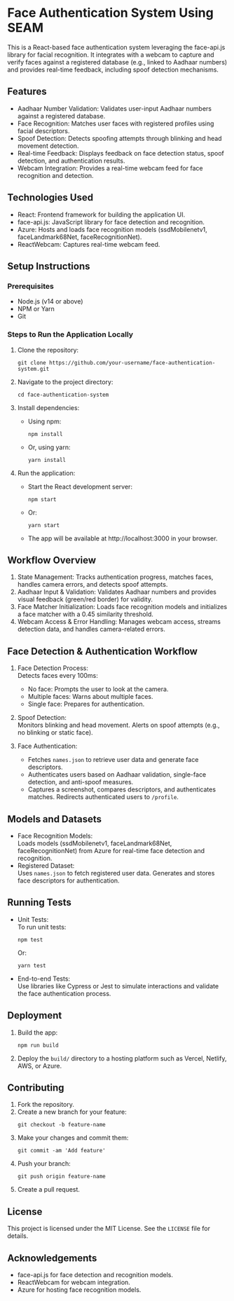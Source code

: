 # Face Authentication System Using SEAM

This is a React-based face authentication system leveraging the face-api.js library for facial recognition. It integrates with a webcam to capture and verify faces against a registered database (e.g., linked to Aadhaar numbers) and provides real-time feedback, including spoof detection mechanisms.

## Features
- Aadhaar Number Validation: Validates user-input Aadhaar numbers against a registered database.
- Face Recognition: Matches user faces with registered profiles using facial descriptors.
- Spoof Detection: Detects spoofing attempts through blinking and head movement detection.
- Real-time Feedback: Displays feedback on face detection status, spoof detection, and authentication results.
- Webcam Integration: Provides a real-time webcam feed for face recognition and detection.

## Technologies Used
- React: Frontend framework for building the application UI.
- face-api.js: JavaScript library for face detection and recognition.
- Azure: Hosts and loads face recognition models (ssdMobilenetv1, faceLandmark68Net, faceRecognitionNet).
- ReactWebcam: Captures real-time webcam feed.

## Setup Instructions

### Prerequisites
- Node.js (v14 or above)
- NPM or Yarn
- Git

### Steps to Run the Application Locally
1. Clone the repository:
   ```
   git clone https://github.com/your-username/face-authentication-system.git
   ```

2. Navigate to the project directory:
   ```
   cd face-authentication-system
   ```

3. Install dependencies:
   - Using npm:
     ```
     npm install
     ```
   - Or, using yarn:
     ```
     yarn install
     ```

4. Run the application:
   - Start the React development server:
     ```
     npm start
     ```
   - Or:
     ```
     yarn start
     ```
   - The app will be available at http://localhost:3000 in your browser.

## Workflow Overview
1. State Management: Tracks authentication progress, matches faces, handles camera errors, and detects spoof attempts.
2. Aadhaar Input & Validation: Validates Aadhaar numbers and provides visual feedback (green/red border) for validity.
3. Face Matcher Initialization: Loads face recognition models and initializes a face matcher with a 0.45 similarity threshold.
4. Webcam Access & Error Handling: Manages webcam access, streams detection data, and handles camera-related errors.

## Face Detection & Authentication Workflow
1. Face Detection Process:  
   Detects faces every 100ms:  
   - No face: Prompts the user to look at the camera.  
   - Multiple faces: Warns about multiple faces.  
   - Single face: Prepares for authentication.

2. Spoof Detection:  
   Monitors blinking and head movement. Alerts on spoof attempts (e.g., no blinking or static face).  

3. Face Authentication:  
   - Fetches `names.json` to retrieve user data and generate face descriptors.  
   - Authenticates users based on Aadhaar validation, single-face detection, and anti-spoof measures.  
   - Captures a screenshot, compares descriptors, and authenticates matches. Redirects authenticated users to `/profile`.

## Models and Datasets
- Face Recognition Models:  
  Loads models (ssdMobilenetv1, faceLandmark68Net, faceRecognitionNet) from Azure for real-time face detection and recognition.
- Registered Dataset:  
  Uses `names.json` to fetch registered user data. Generates and stores face descriptors for authentication.

## Running Tests
- Unit Tests:  
  To run unit tests:
  ```
  npm test
  ```
  Or:
  ```
  yarn test
  ```

- End-to-end Tests:  
  Use libraries like Cypress or Jest to simulate interactions and validate the face authentication process.

## Deployment
1. Build the app:
   ```
   npm run build
   ```

2. Deploy the `build/` directory to a hosting platform such as Vercel, Netlify, AWS, or Azure.

## Contributing
1. Fork the repository.
2. Create a new branch for your feature:
   ```
   git checkout -b feature-name
   ```
3. Make your changes and commit them:
   ```
   git commit -am 'Add feature'
   ```
4. Push your branch:
   ```
   git push origin feature-name
   ```
5. Create a pull request.

## License
This project is licensed under the MIT License. See the `LICENSE` file for details.

## Acknowledgements
- face-api.js for face detection and recognition models.
- ReactWebcam for webcam integration.
- Azure for hosting face recognition models.
